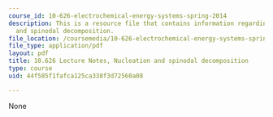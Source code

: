 ```yaml
---
course_id: 10-626-electrochemical-energy-systems-spring-2014
description: This is a resource file that contains information regarding nucleation
  and spinodal decomposition.
file_location: /coursemedia/10-626-electrochemical-energy-systems-spring-2014/44f585f1fafca125ca338f3d72560a08_MIT10_626S14_S11lec38.pdf
file_type: application/pdf
layout: pdf
title: 10.626 Lecture Notes, Nucleation and spinodal decomposition
type: course
uid: 44f585f1fafca125ca338f3d72560a08

---
```

None